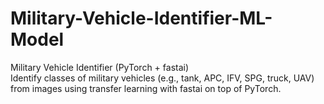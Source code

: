 # Military-Vehicle-Identifier-ML-Model
Military Vehicle Identifier (PyTorch + fastai)  
Identify classes of military vehicles (e.g., tank, APC, IFV, SPG, truck, UAV) from images using transfer learning with fastai on top of PyTorch.  
